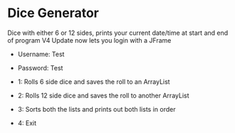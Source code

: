 # Dice Generator
Dice with either 6 or 12 sides, prints your current date/time at start and end of program 
V4 Update now lets you login with a JFrame

* Username: Test
* Password: Test

* 1: Rolls 6 side dice and saves the roll to an ArrayList

* 2: Rolls 12 side dice and saves the roll to another ArrayList

* 3: Sorts both the lists and prints out both lists in order

* 4: Exit
